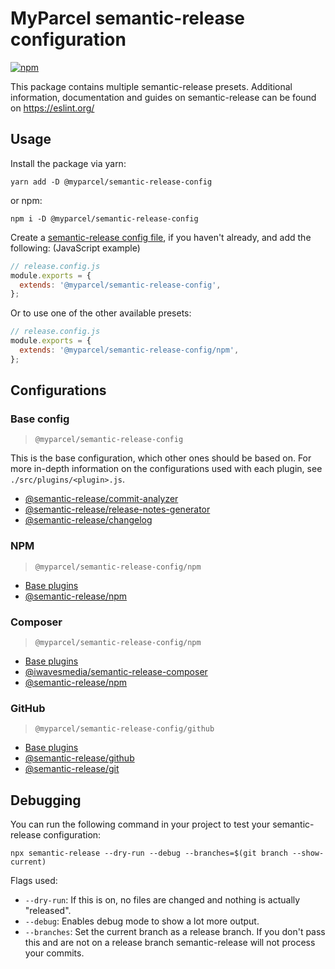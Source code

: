 # MyParcel semantic-release configuration

[![npm](https://img.shields.io/npm/v/@myparcel/semantic-release-config)](https://www.npmjs.com/package/@myparcel/semantic-release-config/)

This package contains multiple semantic-release presets. Additional information, documentation and guides on
semantic-release can be found on https://eslint.org/

## Usage

Install the package via yarn:

```
yarn add -D @myparcel/semantic-release-config
```

or npm:

```
npm i -D @myparcel/semantic-release-config
```

Create a [semantic-release config file], if you haven't already, and add the following: (JavaScript example)

```js
// release.config.js
module.exports = {
  extends: '@myparcel/semantic-release-config',
};
```

Or to use one of the other available presets:

```js
// release.config.js
module.exports = {
  extends: '@myparcel/semantic-release-config/npm',
};
```    

## Configurations

### Base config

> `@myparcel/semantic-release-config`

This is the base configuration, which other ones should be based on. For more in-depth information on the configurations
used with each plugin, see `./src/plugins/<plugin>.js`.

- [@semantic-release/commit-analyzer]
- [@semantic-release/release-notes-generator]
- [@semantic-release/changelog]

### NPM

> `@myparcel/semantic-release-config/npm`

- [Base plugins](#base-config)
- [@semantic-release/npm]

### Composer

> `@myparcel/semantic-release-config/npm`

- [Base plugins](#base-config)
- [@iwavesmedia/semantic-release-composer]
- [@semantic-release/npm]

### GitHub

> `@myparcel/semantic-release-config/github`

- [Base plugins](#base-config)
- [@semantic-release/github]
- [@semantic-release/git]

## Debugging

You can run the following command in your project to test your semantic-release configuration:

```shell
npx semantic-release --dry-run --debug --branches=$(git branch --show-current)
```

Flags used:

- `--dry-run`: If this is on, no files are changed and nothing is actually "released".
- `--debug`: Enables debug mode to show a lot more output.
- `--branches`: Set the current branch as a release branch. If you don't pass this and are not on a release branch
  semantic-release will not process your commits.

[@iwavesmedia/semantic-release-composer]: https://github.com/ambimax/semantic-release-composer#readme
[@semantic-release/changelog]: https://github.com/semantic-release/changelog
[@semantic-release/commit-analyzer]: https://github.com/semantic-release/commit-analyzer
[@semantic-release/git]: https://github.com/semantic-release/git
[@semantic-release/github]: https://github.com/semantic-release/github
[@semantic-release/npm]: https://github.com/semantic-release/npm
[@semantic-release/release-notes-generator]: https://github.com/semantic-release/release-notes-generator
[semantic-release config file]: https://semantic-release.gitbook.io/semantic-release/usage/configuration
